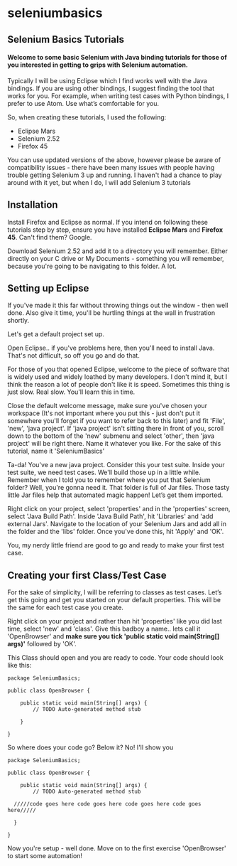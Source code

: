 # seleniumbasics
<h2>Selenium Basics Tutorials</h2>

<h4>Welcome to some basic Selenium with Java binding tutorials for those of you interested in getting to grips with Selenium automation.</h4>

<p>Typically I will be using Eclipse which I find works well with the Java bindings. If you are using other bindings, I suggest finding the tool that works for you. For example, when writing test cases with Python bindings, I prefer to use Atom. Use what’s comfortable for you.</p>

<p>So, when creating these tutorials, I used the following:</p>

<ul>
<li>Eclipse Mars</li>
<li>Selenium 2.52</li>
<li>Firefox 45</li>
</ul>

<p>You can use updated versions of the above, however please be aware of compatibility issues - there have been many issues with people having trouble getting Selenium 3 up and running. I haven't had a chance to play around with it yet, but when I do, I will add Selenium 3 tutorials</p>

<h2>Installation</h2>

<p>Install Firefox and Eclipse as normal. If you intend on following these tutorials step by step, ensure you have installed <b>Eclipse Mars</b> and <b>Firefox 45</b>. Can't find them? Google.</p>
<p>Download Selenium 2.52 and add it to a directory you will remember. Either directly on your C drive or My Documents - something you will remember, because you're going to be navigating to this folder. A lot.</p>

<h2>Setting up Eclipse</h2>

<p>If you've made it this far without throwing things out the window - then well done. Also give it time, you'll be hurtling things at the wall in frustration shortly.</p>

<p>Let's get a default project set up.</p>

<p>Open Eclipse.. if you've problems here, then you'll need to install Java. That's not difficult, so off you go and do that.</p>

<p>For those of you that opened Eclipse, welcome to the piece of software that is widely used and widely loathed by many developers. I don't mind it, but I think the reason a lot of people don't like it is speed. Sometimes this thing is just slow. Real slow. You'll learn this in time.</p>

<p>Close the default welcome message, make sure you've chosen your workspace (It's not important where you put this - just don't put it somewhere you'll forget if you want to refer back to this later) and fit 'File', 'new', 'java project'. If 'java project' isn't sitting there in front of you, scroll down to the bottom of the 'new' submenu and select 'other', then 'java project' will be right there. Name it whatever you like. For the sake of this tutorial, name it 'SeleniumBasics'</p>

<p>Ta-da! You've a new java project. Consider this your test suite. Inside your test suite, we need test cases. We'll build those up in a little while. Remember when I told you to remember where you put that Selenium folder? Well, you're gonna need it. That folder is full of Jar files. Those tasty little Jar files help that automated magic happen! Let’s get them imported.</p>

<p>Right click on your project, select 'properties' and in the 'properties' screen, select 'Java Build Path'. Inside 'Java Build Path', hit 'Libraries' and 'add external Jars'. Navigate to the location of your Selenium Jars and add all in the folder and the 'libs' folder. Once you've done this, hit 'Apply' and 'OK'.</p>

<p>You, my nerdy little friend are good to go and ready to make your first test case.<p/>

<h2>Creating your first Class/Test Case</h2>

<p>For the sake of simplicity, I will be referring to classes as test cases. Let’s get this going and get you started on your default properties. This will be the same for each test case you create.</p>
<p>Right click on your project and rather than hit 'properties' like you did last time, select 'new' and 'class'. Give this badboy a name.. lets call it 'OpenBrowser' and <b>make sure you tick 'public static void main(String[] args)'</b> followed by 'OK'.</p>

<p>This Class should open and you are ready to code. Your code should look like this:</p>

```
package SeleniumBasics;

public class OpenBrowser {

    public static void main(String[] args) {
        // TODO Auto-generated method stub

    }

}

```

<p>So where does your code go? Below it? No! I'll show you</p>


```
package SeleniumBasics;

public class OpenBrowser {

    public static void main(String[] args) {
        // TODO Auto-generated method stub
 
  /////code goes here code goes here code goes here code goes here/////
    
  }

}

```

<p>Now you're setup - well done. Move on to the first exercise 'OpenBrowser' to start some automation!</p>


